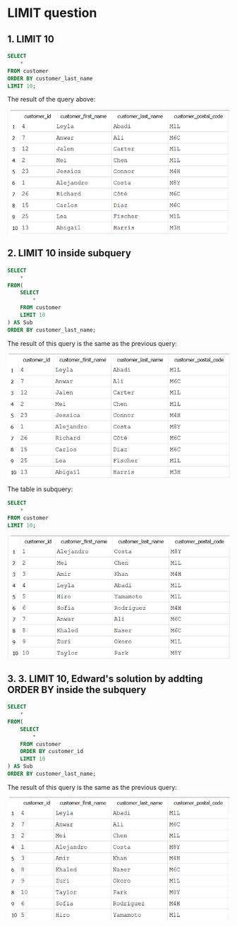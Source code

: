 # LIMIT question

## 1. LIMIT 10
```sql
SELECT 
	*
FROM customer
ORDER BY customer_last_name
LIMIT 10;
```
The result of the query above:

![Library_project](https://github.com/imdwipayana/DB-Browser-for-SQLite/blob/main/Problem%20and%20Solution/LIMIT%20question/image/number1.png)


## 2. LIMIT 10 inside subquery
```sql
SELECT
	*
FROM(
	SELECT
		*
	FROM customer
	LIMIT 10
) AS Sub
ORDER BY customer_last_name;
```
The result of this query is the same as the previous query:

![Library_project](https://github.com/imdwipayana/DB-Browser-for-SQLite/blob/main/Problem%20and%20Solution/LIMIT%20question/image/number2.png)

The table in subquery:
```sql
SELECT
	*
FROM customer
LIMIT 10;
```

![Library_project](https://github.com/imdwipayana/DB-Browser-for-SQLite/blob/main/Problem%20and%20Solution/LIMIT%20question/image/number2subquery.png)

## 3. 3. LIMIT 10, Edward's solution by addting ORDER BY inside the subquery
```sql
SELECT
	*
FROM(
	SELECT
		*
	FROM customer
	ORDER BY customer_id
	LIMIT 10
) AS Sub
ORDER BY customer_last_name;
```
The result of this query is the same as the previous query:

![Library_project](https://github.com/imdwipayana/DB-Browser-for-SQLite/blob/main/Problem%20and%20Solution/LIMIT%20question/image/number3.png)
